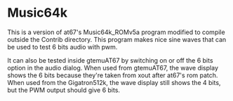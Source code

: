 # Music64k

This is a version of at67's Music64k_ROMv5a program modified to
compile outside the Contrib directory. This program makes nice sine
waves that can be used to test 6 bits audio with pwm.

It can also be tested inside gtemuAT67 by switching on or off the 6
bits option in the audio dialog. When used from gtemuAT67, the wave
display shows the 6 bits because they're taken from xout after at67's
rom patch. When used from the Gigatron512k, the wave display still
shows the 4 bits, but the PWM output should give 6 bits.


